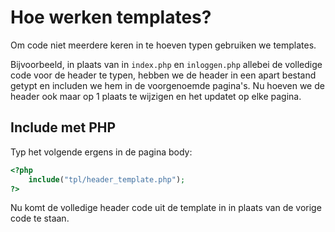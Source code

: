 # Hoe werken templates?

Om code niet meerdere keren in te hoeven typen gebruiken we templates.

Bijvoorbeeld, in plaats van in `index.php` en `inloggen.php` allebei de volledige code voor de header te typen,
hebben we de header in een apart bestand getypt en includen we hem in de voorgenoemde pagina's.
Nu hoeven we de header ook maar op 1 plaats te wijzigen en het updatet op elke pagina.

## Include met PHP

Typ het volgende ergens in de pagina body:

```php
<?php
    include("tpl/header_template.php");
?>
```
Nu komt de volledige header code uit de template in in plaats van de vorige code te staan.
